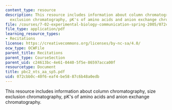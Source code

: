 ```yaml
---
content_type: resource
description: This resource includes information about column chromatography, size
  exclusion chromatography, pK's of amino acids and anion exchange chromatography.
file: /courses/7-02-experimental-biology-communication-spring-2005/072cbb0c40f6eaf4be5887c6b48a0edb_pbc2_nts_aa_sp5.pdf
file_type: application/pdf
learning_resource_types:
- Recitations
license: https://creativecommons.org/licenses/by-nc-sa/4.0/
ocw_type: OCWFile
parent_title: Recitations
parent_type: CourseSection
parent_uid: c24613bc-4e61-0440-5f5e-86597acca00f
resourcetype: Document
title: pbc2_nts_aa_sp5.pdf
uid: 072cbb0c-40f6-eaf4-be58-87c6b48a0edb
---
```

This resource includes information about column chromatography, size exclusion chromatography, pK's of amino acids and anion exchange chromatography.